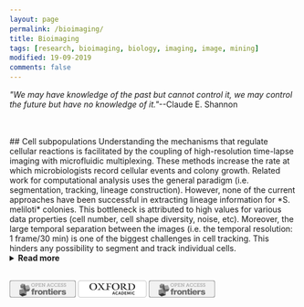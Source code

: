 ```yaml
---
layout: page
permalink: /bioimaging/
title: Bioimaging
tags: [research, bioimaging, biology, imaging, image, mining]
modified: 19-09-2019
comments: false
---
```


_"We may have knowledge of the past but cannot control it, we may control the future but have no knowledge of it."_--Claude E. Shannon

<br/>
<br/>
## Cell subpopulations
Understanding the mechanisms that regulate cellular reactions is facilitated by the coupling of high-resolution time-lapse imaging with microfluidic multiplexing.
These methods increase the rate at which microbiologists record cellular events and colony growth. Related work for computational analysis uses the general paradigm (i.e. segmentation, tracking, lineage construction).
However, none of the current approaches have been successful in extracting lineage information for *S. meliloti* colonies.
This bottleneck is attributed to high values for various data properties (cell number, cell shape diversity, noise, etc). Moreover, the large temporal separation between the images (i.e. the temporal resolution: 1 frame/30 min) is one of the biggest challenges in cell tracking. This hinders any possibility to segment and track individual cells.
<details><summary><b>Read more</b></summary>
<p>The task of characterizing different cell behaviors within a colony that are consistent in space and time corresponds to finding bacterial subpopulations. It is linked to many biological questions, such as bacterial pathogenesis or the study of metabolic interactions. I propose a novel framework that combines spatial and temporal coherence. It addresses the dynamics of rapid growth and the diversity of bacterial forms. The CYCASP framework examines (C)olon(Y) growth and (C)ell (A)ttributes in (SP)atiotemporal experiments by considering two new data abstractions: the particle and the patch.</p>
<p>
The main findings were: (1) the framework automatically processed both identification and tracking of bacterial subpopulations, (2) it selected groups of particle trajectories to obtain a better granularity of the colony growth, (3) the extracted patch lineages of different movies confirmed biological results from two separate experiments (e.g. quorum sensing), (4) a patch lineage is extracted in less than 5 min as opposed to 2 days of manual annotation for a given movie of 100 frames showcasing 300 cells.
</p><p>
Thanks to the particle abstraction, it is also possible to visualize a space-time cube of the particle trajectories at a rate of 1.15 s/frame. This software solution automatically creates a mental map of the colony and offers three different color mappings to highlight different features.
</p>
</details>
<br/>

[![DOI](/images/id_frontiers.jpg)](https://dx.doi.org/10.3389/fbioe.2018.00017) [![DOI](/images/id_oxford.png)](https://academic.oup.com/bioinformatics/article-lookup/doi/10.1093/bioinformatics/bty889) [![DOI](/images/id_frontiers.jpg)](https://www.frontiersin.org/articles/10.3389/fgene.2017.00069/)
